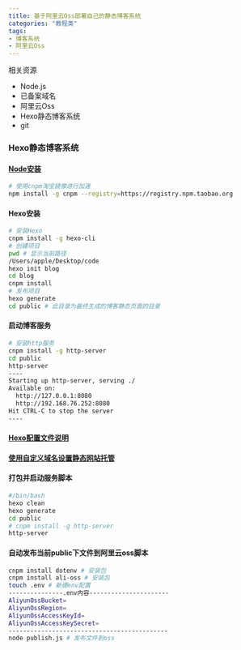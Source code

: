 ```yaml
---
title: 基于阿里云Oss部署自己的静态博客系统
categories: "教程类"
tags:
- 博客系统
- 阿里云Oss
---
```

相关资源

- Node.js
- 已备案域名
- 阿里云Oss
- Hexo静态博客系统
- git

### Hexo静态博客系统

#### [Node安装](https://www.runoob.com/nodejs/nodejs-install-setup.html)


``` bash
# 使用cnpm淘宝镜像进行加速
npm install -g cnpm --registry=https://registry.npm.taobao.org
```
#### Hexo安装
``` bash
# 安装Hexo
cnpm install -g hexo-cli
# 创建项目
pwd # 显示当前路径
/Users/apple/Desktop/code
hexo init blog
cd blog
cnpm install
# 发布项目
hexo generate
cd public # 此目录为最终生成的博客静态页面的目录
```
#### 启动博客服务
``` bash
# 安装http服务
cnpm install -g http-server
cd public
http-server
----
Starting up http-server, serving ./
Available on:
  http://127.0.0.1:8080
  http://192.168.76.252:8080
Hit CTRL-C to stop the server
----
```

#### [Hexo配置文件说明](https://hexo.io/zh-cn/docs/configuration)

#### [使用自定义域名设置静态网站托管](https://help.aliyun.com/document_detail/67323.html?spm=a2c4g.11186623.6.727.3801300eqvf77G)


#### 打包并启动服务脚本
``` bash
#/bin/bash
hexo clean
hexo generate
cd public
# cnpm install -g http-server
http-server
```

#### 自动发布当前public下文件到阿里云oss脚本
``` bash
cnpm install dotenv # 安装包
cnpm install ali-oss # 安装包
touch .env # 新建env配置
---------------.env内容----------------------
AliyunOssBucket=
AliyunOssRegion=
AliyunOssAccessKeyId=
AliyunOssAccessKeySecret=
--------------------------------------------
node publish.js # 发布文件到oss
```